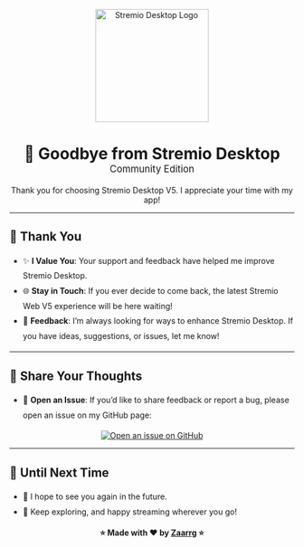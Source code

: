 <p align="center">
  <img src="https://www.stremio.com/website/stremio-logo-small.png" alt="Stremio Desktop Logo" width="200" />
</p>
<div align="center">
  <h1>👋 Goodbye from Stremio Desktop<br/><span style="font-size: 0.6em; font-weight: normal;">Community Edition</span></h1>
</div>

<p align="center">Thank you for choosing Stremio Desktop V5. I appreciate your time with my app!</p>

---

<h2>💜 <strong>Thank You</strong></h2>
<ul style="line-height:1.9;">
  <li>✨ <strong>I Value You</strong>: Your support and feedback have helped me improve Stremio Desktop.</li>
  <li>🌐 <strong>Stay in Touch</strong>: If you ever decide to come back, the latest Stremio Web V5 experience will be here waiting!</li>
  <li>🐞 <strong>Feedback</strong>: I’m always looking for ways to enhance Stremio Desktop. If you have ideas, suggestions, or issues, let me know!</li>
</ul>

---

<h2>📝 <strong>Share Your Thoughts</strong></h2>
<ul style="line-height:1.9;">
  <li>📣 <strong>Open an Issue</strong>: If you’d like to share feedback or report a bug, please open an issue on my GitHub page:</li>
</ul>
<p align="center">
  <a href="https://github.com/Zaarrg/stremio-desktop-v5/issues" target="_blank">
    <img src="https://img.shields.io/badge/Feedback-GitHub%20Issues-blue?style=for-the-badge&logo=github" alt="Open an issue on GitHub" />
  </a>
</p>

---

<h2>👋 <strong>Until Next Time</strong></h2>
<ul style="line-height:1.9;">
  <li>💫 I hope to see you again in the future.</li>
  <li>🌟 Keep exploring, and happy streaming wherever you go!</li>
</ul>

<p align="center">
  <strong>⭐ Made with ❤️ by <a href="https://github.com/Zaarrg">Zaarrg</a> ⭐</strong>
</p>
